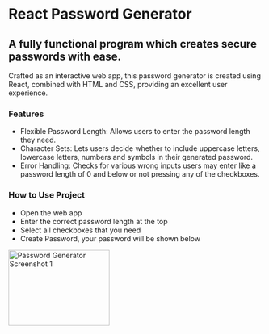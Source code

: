 # React Password Generator

## A fully functional program which creates secure passwords with ease.

Crafted as an interactive web app, this password generator is created using React, combined with HTML and CSS, providing an excellent user experience. 

### Features
* Flexible Password Length: Allows users to enter the password length they need.
* Character Sets: Lets users decide whether to include uppercase letters, lowercase letters, numbers and symbols in their generated password.
* Error Handling: Checks for various wrong inputs users may enter like a password length of 0 and below or not pressing any of the checkboxes.

### How to Use Project
* Open the web app
* Enter the correct password length at the top
* Select all checkboxes that you need
* Create Password, your password will be shown below

<img src="https://github.com/muzammilz7/React-PasswordGenerator/raw/main/assets/133916565/21c4132e-ca7a-49b5-aab0-e08c017f28b7.png" alt="Password Generator Screenshot 1" width="200" height="150">




